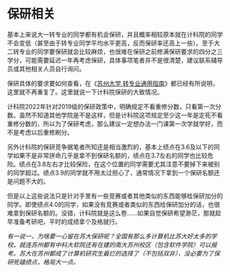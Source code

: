 # 保研相关

基本上来说大一转专业的同学都有机会保研，并且概率相较原本就在计科院的同学不会变低（甚至由于转专业同学平均水平更高，反而保研率还高上一些）。至于大二转专业的同学要保研就会比较麻烦，也很难在保研之前修满保研要求的四分之三学分，可能需要延迟一年再考虑保研，具体事项笔者并不是很清楚，建议联系辅导员或其他相关人员自行询问。

保研具体的要求要如何查看，在《[苏州大学 转专业通用指南](https://gaoge011022.gitbook.io/suda-major-change-guide-universal/)》都已经有所说明，这里就不再重复了。这里就说一下计科院保研的大致情况。

计科院2022年针对2019级的保研政策中，明确规定不看重修分数，只看第一次分数。虽然不知道其他学院是不是这样，但是计科院这项规定至少这一年是定死不看重修分数的，所以为了保研考虑，那么建议一定想办法一门课第一次学就学好，而不是考虑以后重修刷分。

另外计科院的保研竞争据笔者所知还是相当激烈的，基本上绩点在3.6及以下的同学如果不是非常拼命几乎是拿不到保研名额的，绩点在3.7左右的同学也比较危险。绩点在3.8左右才比较保险，在这个位置的同学需要尤其注意不要掉下来被别的同学超过。绩点3.9的同学就不用太过担心了，通常情况下拿到一个保研名额还是问题不大的。

但是以上这些说法只是针对手里有一些竞赛或者其他类似的东西能够给保研加分的同学。即使绩点4.0的同学，如果没有竞赛或者类似的东西给保研加分的话，也很难拿到保研名额的。没错，计科院就是这么卷……如果自觉保研希望渺茫，那就趁早准备考研吧，平时的成绩拿个及格就行。

*有一说一，为啥要一心留在苏大保研呢？全国有那么多计算机比苏大好太多的学校，就连苏州都有中科大软院还有在建的南大苏州校区（包含软件学院）可以报考。苏大在苏州都成了计算机研究生最烂的选择了（不包括双非），没必要为了保研死磕绩点，格局大一点。*